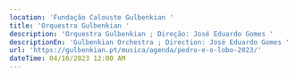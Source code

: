 ```yaml
---
location: 'Fundação Calouste Gulbenkian '
title: 'Orquestra Gulbenkian '
description: 'Orquestra Gulbenkian ; Direção: José Eduardo Gomes '
descriptionEn: 'Gulbenkian Orchestra ; Direction: José Eduardo Gomes '
url: 'https://gulbenkian.pt/musica/agenda/pedro-e-o-lobo-2023/'
dateTime: 04/16/2023 12:00 AM
---
```


